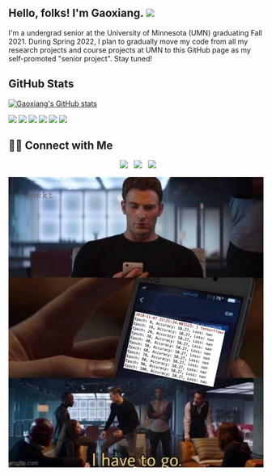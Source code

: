 ## Hello, folks! I'm Gaoxiang. <img src="https://raw.githubusercontent.com/MartinHeinz/MartinHeinz/master/wave.gif" width="30px">

I'm a undergrad senior at the University of Minnesota (UMN) graduating Fall 2021. During Spring 2022, I plan to gradually move my code from all my research projects and course projects at UMN to this GitHub page as my self-promoted "senior project". Stay tuned!


## GitHub Stats
[![Gaoxiang's GitHub stats](https://github-readme-stats.vercel.app/api?username=GaoxiangLuo&hide=stars,issues&count_private=true&show_icons=true&theme=dracula)
](https://github.com/anuraghazra/github-readme-stats)

<!-- [![Top Langs](https://github-readme-stats.vercel.app/api/top-langs/?username=GaoxiangLuo&theme=dracula&hide=javascript,html,css)](https://github.com/anuraghazra/github-readme-stats) -->
![](https://img.shields.io/badge/OS-Ubuntu-informational?style=flat&logo=ubuntu&logoColor=8be9fd&color=ff79c6&labelColor=44475a)
![](https://img.shields.io/badge/Editor-VSCode-informational?style=flat&logo=visualstudiocode&logoColor=8be9fd&color=ff79c6&labelColor=44475a)
![](https://img.shields.io/badge/Code-Python-informational?style=flat&logo=python&logoColor=8be9fd&color=ff79c6&labelColor=44475a)
![](https://img.shields.io/badge/DL-PyTorch-informational?style=flat&logo=pytorch&logoColor=8be9fd&color=ff79c6&labelColor=44475a)
![](https://img.shields.io/badge/Tool-Docker-informational?style=flat&logo=docker&logoColor=8be9fd&color=ff79c6&labelColor=44475a)
![](https://img.shields.io/badge/Tool-NVFlare-informational?style=flat&logo=nvidia&logoColor=8be9fd&color=ff79c6&labelColor=44475a)



## 🤝🏻 Connect with Me 

<p align="center">
&nbsp; <a href="https://twitter.com/GaoxiangLuo" target="_blank" rel="noopener noreferrer"><img src="https://img.icons8.com/plasticine/100/000000/twitter.png" width="50" /></a>    
&nbsp; <a href="https://www.linkedin.com/in/gaoxiangluo/" target="_blank" rel="noopener noreferrer"><img src="https://img.icons8.com/plasticine/100/000000/linkedin.png" width="50" /></a>
&nbsp; <a href="mailto:luo00042@umn.edu" target="_blank" rel="noopener noreferrer"><img src="https://img.icons8.com/plasticine/100/000000/gmail.png"  width="50" /></a>
</p>

<img align="left" src="./loss_nah.jpeg" width="600"/>
